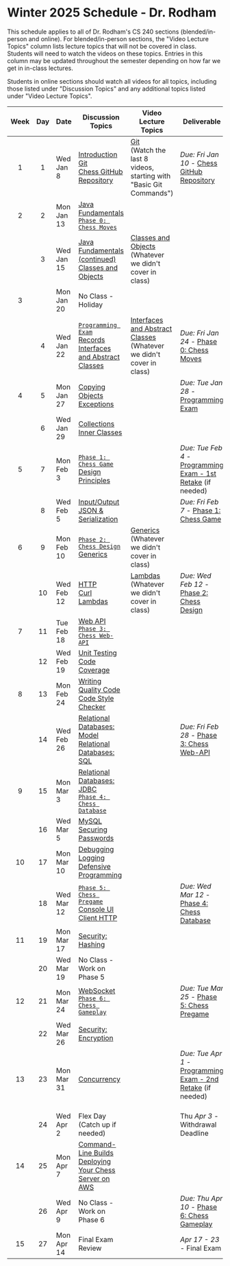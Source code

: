 # Winter 2025 Schedule - Dr. Rodham
This schedule applies to all of Dr. Rodham's CS 240 sections (blended/in-person and online). For blended/in-person sections, the "Video Lecture Topics" column lists lecture topics that will not be covered in class. Students will need to watch the videos on these topics. Entries in this column may be updated throughout the semester depending on how far we get in in-class lectures.

Students in online sections should watch all videos for all topics, including those listed under "Discussion Topics" and any additional topics listed under "Video Lecture Topics".


| Week | Day | Date       | Discussion Topics                                                | Video Lecture Topics            | Deliverable                              |
| :--: | :-: | ---------- | ----------------------------------------------------------------- | ------------------------------- | ---------------------------------------- |
|  1   |  1  | Wed Jan 8  | [Introduction](https://github.com/softwareconstruction240/softwareconstruction/blob/main/instruction/introduction/introduction.md)<br /> [Git](https://github.com/softwareconstruction240/softwareconstruction/blob/main/instruction/git/git.md)<br /> [Chess GitHub Repository](https://github.com/softwareconstruction240/softwareconstruction/blob/main/chess/chess-github-repository/chess-github-repository.md) | [Git](https://github.com/softwareconstruction240/softwareconstruction/blob/main/instruction/git/git.md)<br/>(Watch the last 8 videos, starting with "Basic Git Commands") | _Due: Fri Jan 10_ - [Chess GitHub Repository](https://github.com/softwareconstruction240/softwareconstruction/blob/main/chess/chess-github-repository/chess-github-repository.md) |
|  2   |  2  | Mon Jan 13 | [Java Fundamentals](https://github.com/softwareconstruction240/softwareconstruction/blob/main/instruction/java-fundamentals/java-fundamentals.md)<br/> [`Phase 0: Chess Moves`](https://github.com/softwareconstruction240/softwareconstruction/blob/main/chess/0-chess-moves/chess-moves.md) | | |
|      |  3  | Wed Jan 15 | [Java Fundamentals (continued)](https://github.com/softwareconstruction240/softwareconstruction/blob/main/instruction/java-fundamentals/java-fundamentals.md)<br /> [Classes and Objects](https://github.com/softwareconstruction240/softwareconstruction/blob/main/instruction/classes-and-objects/classes-and-objects.md) | [Classes and Objects](https://github.com/softwareconstruction240/softwareconstruction/blob/main/instruction/classes-and-objects/classes-and-objects.md)<br /> (Whatever we didn't cover in class)  | |
|  3  |     | Mon Jan 20  | No Class - Holiday | | |
|     |  4  | Wed Jan 22 | [`Programming Exam`](https://github.com/softwareconstruction240/softwareconstruction/blob/main/instruction/programming-exam/programming-exam.md) <br /> [Records](https://github.com/softwareconstruction240/softwareconstruction/blob/main/instruction/records/records.md)<br /> [Interfaces and Abstract Classes](https://github.com/softwareconstruction240/softwareconstruction/blob/main/instruction/interfaces-abstract-classes/interfaces-and-abstract-classes.md)<br /> | [Interfaces and Abstract Classes](https://github.com/softwareconstruction240/softwareconstruction/blob/main/instruction/interfaces-abstract-classes/interfaces-and-abstract-classes.md)<br /> (Whatever we didn't cover in class) | _Due: Fri Jan 24_ - [Phase 0: Chess Moves](https://github.com/softwareconstruction240/softwareconstruction/blob/main/chess/0-chess-moves/chess-moves.md) |
|  4  |  5  | Mon Jan 27 | [Copying Objects](https://github.com/softwareconstruction240/softwareconstruction/blob/main/instruction/copying-objects/copying-objects.md)<br/> [Exceptions](https://github.com/softwareconstruction240/softwareconstruction/blob/main/instruction/exceptions/exceptions.md) | | _Due: Tue Jan 28_ - [Programming Exam](https://github.com/softwareconstruction240/softwareconstruction/blob/main/instruction/programming-exam/programming-exam.md) |
|      |  6  | Wed Jan 29 | [Collections](https://github.com/softwareconstruction240/softwareconstruction/blob/main/instruction/collections/collections.md)<br/> [Inner Classes](https://github.com/softwareconstruction240/softwareconstruction/blob/main/instruction/inner-classes/inner-classes.md)<br/> | | |
|   5  |  7  | Mon Feb 3 | [`Phase 1: Chess Game`](https://github.com/softwareconstruction240/softwareconstruction/blob/main/chess/1-chess-game/chess-game.md)<br /> [Design Principles](https://github.com/softwareconstruction240/softwareconstruction/blob/main/instruction/design-principles/design-principles.md) | | _Due: Tue Feb 4_ - [Programming Exam - 1st Retake](https://github.com/softwareconstruction240/softwareconstruction/blob/main/instruction/programming-exam/programming-exam.md) (if needed) |
|      |  8  | Wed Feb 5 | [Input/Output](https://github.com/softwareconstruction240/softwareconstruction/blob/main/instruction/io/io.md)<br/> [JSON & Serialization](https://github.com/softwareconstruction240/softwareconstruction/blob/main/instruction/json/json.md)<br/> |  | _Due: Fri Feb 7_ - [Phase 1: Chess Game](https://github.com/softwareconstruction240/softwareconstruction/blob/main/chess/1-chess-game/chess-game.md) |
|  6   |  9  | Mon Feb 10 | [`Phase 2: Chess Design`](https://github.com/softwareconstruction240/softwareconstruction/blob/main/chess/2-server-design/server-design.md)<br/> [Generics](https://github.com/softwareconstruction240/softwareconstruction/blob/main/instruction/generics/generics.md)<br/> | [Generics](https://github.com/softwareconstruction240/softwareconstruction/blob/main/instruction/generics/generics.md)<br/> (Whatever we didn't cover in class)<br/> | |
|      | 10  | Wed Feb 12 | [HTTP](https://github.com/softwareconstruction240/softwareconstruction/blob/main/instruction/http/http.md)<br /> [Curl](https://github.com/softwareconstruction240/softwareconstruction/blob/main/instruction/curl/curl.md)<br/>[Lambdas](https://github.com/softwareconstruction240/softwareconstruction/blob/main/instruction/lambdas/lambdas.md)<br/> |[Lambdas](https://github.com/softwareconstruction240/softwareconstruction/blob/main/instruction/lambdas/lambdas.md)<br/> (Whatever we didn't cover in class)  | _Due: Wed Feb 12_ - [Phase 2: Chess Design](https://github.com/softwareconstruction240/softwareconstruction/blob/main/chess/2-server-design/server-design.md) |
|  7   | 11  | Tue Feb 18 | [Web API](https://github.com/softwareconstruction240/softwareconstruction/blob/main/instruction/web-api/web-api.md)<br/>[`Phase 3: Chess Web-API`](https://github.com/softwareconstruction240/softwareconstruction/blob/main/chess/3-web-api/web-api.md) | |  |
|      | 12  | Wed Feb 19 | [Unit Testing](https://github.com/softwareconstruction240/softwareconstruction/blob/main/instruction/unit-testing/unit-testing.md)<br /> [Code Coverage](https://github.com/softwareconstruction240/softwareconstruction/blob/main/instruction/code-coverage/code-coverage.md) | |  |
|  8   |  13 | Mon Feb 24 | [Writing Quality Code](https://github.com/softwareconstruction240/softwareconstruction/blob/main/instruction/quality-code/quality-code.md)<br /> [Code Style Checker](https://github.com/softwareconstruction240/softwareconstruction/blob/main/instruction/style-checker/style-checker.md) | | |
|     | 14  | Wed Feb 26 | [Relational Databases: Model](https://github.com/softwareconstruction240/softwareconstruction/blob/main/instruction/db-model/db-model.md)<br /> [Relational Databases: SQL](https://github.com/softwareconstruction240/softwareconstruction/blob/main/instruction/db-sql/db-sql.md)| |  _Due: Fri Feb 28_ - [Phase 3: Chess Web-API](https://github.com/softwareconstruction240/softwareconstruction/blob/main/chess/3-web-api/web-api.md)  |
|  9   | 15  | Mon Mar 3 | [Relational Databases: JDBC](https://github.com/softwareconstruction240/softwareconstruction/blob/main/instruction/db-jdbc/db-jdbc.md)<br/> [`Phase 4: Chess Database`](https://github.com/softwareconstruction240/softwareconstruction/blob/main/chess/4-database/database.md) | | |
|      | 16  | Wed Mar 5  | [MySQL](https://github.com/softwareconstruction240/softwareconstruction/blob/main/instruction/mysql/mysql.md)<br />[Securing Passwords](https://github.com/softwareconstruction240/softwareconstruction/blob/main/instruction/securing-passwords/securing-passwords.md) | | |
|  10  | 17  | Mon Mar 10  | [Debugging](https://github.com/softwareconstruction240/softwareconstruction/blob/main/instruction/debugging/debugging.md)<br/>  [Logging](https://github.com/softwareconstruction240/softwareconstruction/blob/main/instruction/logging/logging.md)<br/> [Defensive Programming](https://github.com/softwareconstruction240/softwareconstruction/blob/main/instruction/defensive-programming/defensive-programming.md)<br/> | | |
|      | 18  | Wed Mar 12 | [`Phase 5: Chess Pregame`](https://github.com/softwareconstruction240/softwareconstruction/blob/main/chess/5-pregame/pregame.md)<br/> [Console UI](https://github.com/softwareconstruction240/softwareconstruction/blob/main/instruction/console-ui/console-ui.md)<br/> [Client HTTP](https://github.com/softwareconstruction240/softwareconstruction/blob/main/instruction/web-api/web-api.md)<br /> | | _Due: Wed Mar 12_ - [Phase 4: Chess Database](https://github.com/softwareconstruction240/softwareconstruction/blob/main/chess/4-database/database.md) |
|  11  | 19  | Mon Mar 17 | [Security: Hashing](https://github.com/softwareconstruction240/softwareconstruction/blob/main/instruction/computer-security/computer-security.md)<br /> | | |
|      | 20  | Wed Mar 19 | No Class - Work on Phase 5 | | |
|  12  | 21  | Mon Mar 24 | [WebSocket](https://github.com/softwareconstruction240/softwareconstruction/blob/main/instruction/websocket/websocket.md)<br />[`Phase 6: Chess Gameplay`](https://github.com/softwareconstruction240/softwareconstruction/blob/main/chess/6-gameplay/gameplay.md) | |  _Due: Tue Mar 25_ - [Phase 5: Chess Pregame](https://github.com/softwareconstruction240/softwareconstruction/blob/main/chess/5-pregame/pregame.md)  |
|      | 22  | Wed Mar 26 | [Security: Encryption](https://github.com/softwareconstruction240/softwareconstruction/blob/main/instruction/computer-security/computer-security.md) | | |
|  13  | 23  | Mon Mar 31 | [Concurrency](https://github.com/softwareconstruction240/softwareconstruction/blob/main/instruction/concurrency/concurrency.md) | | _Due: Tue Apr 1_ - [Programming Exam - 2nd Retake](https://github.com/softwareconstruction240/softwareconstruction/blob/main/instruction/programming-exam/programming-exam.md) (if needed)<br /><br /> |
|      | 24  | Wed Apr 2  | Flex Day<br/>(Catch up if needed) | | Thu _Apr 3_ - Withdrawal Deadline |
|  14  | 25  | Mon Apr 7  | [Command-Line Builds](https://github.com/softwareconstruction240/softwareconstruction/blob/main/instruction/command-line-builds/command-line-builds.md)<br/> [Deploying Your Chess Server on AWS](https://github.com/softwareconstruction240/softwareconstruction/blob/main/instruction/aws-chess-server/aws-chess-server.md)<br/> | | |
|      | 26  | Wed Apr 9  | No Class - Work on Phase 6 | | _Due: Thu Apr 10_ - [Phase 6: Chess Gameplay](https://github.com/softwareconstruction240/softwareconstruction/blob/main/chess/6-gameplay/gameplay.md) |
|  15  | 27  | Mon Apr 14 | Final Exam Review | | _Apr 17 - 23_ - Final Exam |
